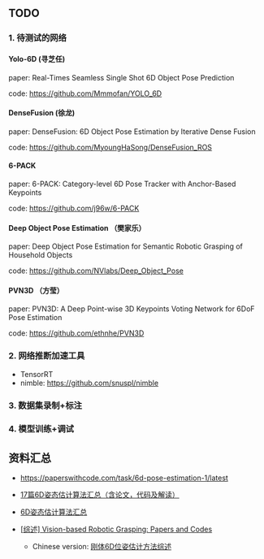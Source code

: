 ## TODO

### 1. 待测试的网络

#### Yolo-6D (寻芝任)

paper: Real-Times Seamless Single Shot 6D Object Pose Prediction

code: https://github.com/Mmmofan/YOLO_6D



#### DenseFusion (徐龙)

paper: DenseFusion: 6D Object Pose Estimation by Iterative Dense Fusion

code: https://github.com/MyoungHaSong/DenseFusion_ROS

#### 6-PACK

paper: 6-PACK: Category-level 6D Pose Tracker with Anchor-Based Keypoints

code: https://github.com/j96w/6-PACK



#### Deep Object Pose Estimation （樊家乐）

paper: Deep Object Pose Estimation for Semantic Robotic Grasping of Household Objects

code: https://github.com/NVlabs/Deep_Object_Pose



#### PVN3D （方莹）

paper: PVN3D: A Deep Point-wise 3D Keypoints Voting Network for 6DoF Pose Estimation

code: https://github.com/ethnhe/PVN3D





### 2. 网络推断加速工具

- TensorRT
- nimble: https://github.com/snuspl/nimble



### 3. 数据集录制+标注





### 4. 模型训练+调试





## 资料汇总

- https://paperswithcode.com/task/6d-pose-estimation-1/latest
-  [17篇6D姿态估计算法汇总（含论文，代码及解读）](https://aijishu.com/a/1060000000087053)
-  [6D姿态估计算法汇总](https://zhuanlan.zhihu.com/p/99803328)

- [[综述] Vision-based Robotic Grasping: Papers and Codes](https://github.com/GeorgeDu/vision-based-robotic-grasping)
  - Chinese version: [刚体6D位姿估计方法综述](https://blog.csdn.net/dsoftware/article/details/97955570)